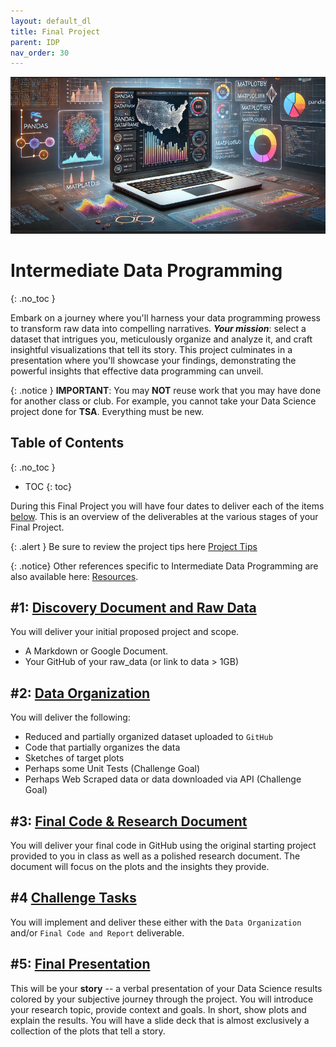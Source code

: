 ```yaml
---
layout: default_dl
title: Final Project
parent: IDP
nav_order: 30
---
```


![Final Project](/assets/images/idp_final_project.png)

# Intermediate Data Programming
{: .no_toc }

Embark on a journey where you'll harness your data programming prowess to transform raw data into compelling narratives. ***Your mission***: select a dataset that intrigues you, meticulously organize and analyze it, and craft insightful visualizations that tell its story. This project culminates in a presentation where you'll showcase your findings, demonstrating the powerful insights that effective data programming can unveil.

{: .notice }
**IMPORTANT**: You may **NOT** reuse work that you may have done for another class or club. For example, you cannot take your Data Science project done for **TSA**. Everything must be new.  

## Table of Contents
{: .no_toc }

- TOC
{: toc}

During this Final Project you will have four dates to deliver each of the items [below](#1-discovery-document-and-raw-data). This is an overview of the deliverables at the various stages of your Final Project.

{: .alert }
Be sure to review the project tips here [Project Tips](../tips/index)

{: .notice}
Other references specific to Intermediate Data Programming are also available here: [Resources](/idp/resources/README).

## #1: [Discovery Document and Raw Data](discovery)

You will deliver your initial proposed project and scope.

* A Markdown or Google Document.
* Your GitHub of your raw_data (or link to data > 1GB)

## #2: [Data Organization](organize)

You will deliver the following:  

* Reduced and partially organized dataset uploaded to `GitHub`
* Code that partially organizes the data   
* Sketches of target plots  
* Perhaps some Unit Tests (Challenge Goal)  
* Perhaps Web Scraped data or data downloaded via API (Challenge Goal)

## #3: [Final Code & Research Document](final)

You will deliver your final code in GitHub using the original starting project provided to you in class as well as a polished research document. The document will focus on the plots and the insights they provide.  

## #4 [Challenge Tasks](challenges)

You will implement and deliver these either with the `Data Organization` and/or `Final Code and Report` deliverable.  

## #5: [Final Presentation](presentation.md)

This will be your **story** -- a verbal presentation of your Data Science results colored by your subjective journey through the project. You will introduce your research topic, provide context and goals. In short, show plots and explain the results. You will have a slide deck that is almost exclusively a collection of the plots that tell a story.  
